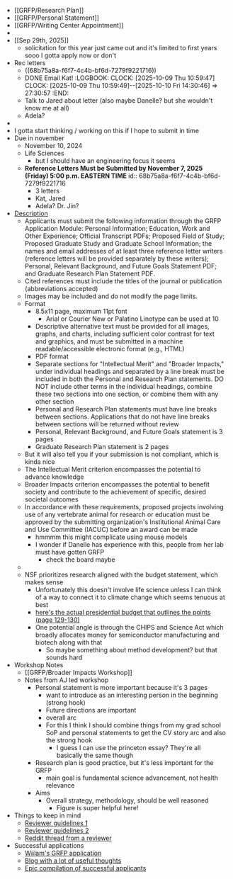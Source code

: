 - [[GRFP/Research Plan]]
- [[GRFP/Personal Statement]]
- [[GRFP/Writing Center Appointment]]
-
- [[Sep 29th, 2025]]
	- solicitation for this year just came out and it's limited to first years sooo I gotta apply now or don't
- Rec letters
	- ((68b75a8a-f6f7-4c4b-bf6d-7279f9221716))
	- DONE Email Kat!
	  :LOGBOOK:
	  CLOCK: [2025-10-09 Thu 10:59:47]
	  CLOCK: [2025-10-09 Thu 10:59:49]--[2025-10-10 Fri 14:30:46] =>  27:30:57
	  :END:
	- Talk to Jared about letter (also maybe Danelle? but she wouldn't know me at all)
	- Adela?
-
- I gotta start thinking / working on this if I hope to submit in time
- Due in november
	- November 10, 2024
	- Life Sciences
		- but I should have an engineering focus it seems
	- **Reference Letters Must be Submitted by November 7, 2025 (Friday) 5:00 p.m. EASTERN TIME**
	  id:: 68b75a8a-f6f7-4c4b-bf6d-7279f9221716
		- 3 letters
		- Kat, Jared
		- Adela? Dr. Jin?
- [Description](https://www.nsf.gov/funding/opportunities/grfp-nsf-graduate-research-fellowship-program/nsf25-547/solicitation)
	- Applicants must submit the following information through the GRFP Application Module: Personal Information; Education, Work and Other Experience; Official Transcript PDFs; Proposed Field of Study; Proposed Graduate Study and Graduate School Information; the names and email addresses of at least three reference letter writers (reference letters will be provided separately by these writers); Personal, Relevant Background, and Future Goals Statement PDF; and Graduate Research Plan Statement PDF.
	- Cited references must include the titles of the journal or publication (abbreviations accepted)
	- Images may be included and do not modify the page limits.
	- Format
		- 8.5x11 page, maximum 11pt font
			- Arial or Courier New or Palatino Linotype can be used at 10
		- Descriptive alternative text must be provided for all images, graphs, and charts, including sufficient color contrast for text and graphics, and must be submitted in a machine readable/accessible electronic format (e.g., HTML)
		- PDF format
		- Separate sections for "Intellectual Merit" and "Broader Impacts," under individual headings and separated by a line break must be included in both the Personal and Research Plan statements. DO NOT include other terms in the individual headings, combine these two sections into one section, or combine them with any other section
		- Personal and Research Plan statements must have line breaks between sections. Applications that do not have line breaks between sections will be returned without review
		- Personal, Relevant Background, and Future Goals statement is 3 pages
		- Graduate Research Plan statement is 2 pages
	- But it will also tell you if your submission is not compliant, which is kinda nice
	- The Intellectual Merit criterion encompasses the potential to advance knowledge
	- Broader Impacts criterion encompasses the potential to benefit society and contribute to the achievement of specific, desired societal outcomes
	- In accordance with these requirements, proposed projects involving use of any vertebrate animal for research or education must be approved by the submitting organization's Institutional Animal Care and Use Committee (IACUC) before an award can be made
		- hmmmm this might complicate using mouse models
		- I wonder if Danelle has experience with this, people from her lab must have gotten GRFP
			- check the board maybe
	-
	- NSF prioritizes research aligned with the budget statement, which makes sense
		- Unfortunately this doesn't involve life science unless I can think of a way to connect it to climate change which seems tenuous at best
		- [here's the actual presidential budget that outlines the points (page 129-130)](https://www.whitehouse.gov/wp-content/uploads/2024/03/budget_fy2025.pdf)
		- One potential angle is through the CHIPS and Science Act which broadly allocates money for semiconductor manufacturing and biotech along with that
			- So maybe something about method development? but that sounds hard
- Workshop Notes
	- [[GRFP/Broader Impacts Workshop]]
	- Notes from AJ led workshop
		- Personal statement is more important because it's 3 pages
			- want to introduce as an interesting person in the beginning (strong hook)
			- Future directions are important
			- overall arc
			- For this I think I should combine things from my grad school SoP and personal statements to get the CV story arc and also the strong hook
				- I guess I can use the princeton essay? They're all basically the same though
		- Research plan is good practice, but it's less important for the GRFP
			- main goal is fundamental science advancement, not health relevance
		- Aims
			- Overall strategy, methodology, should be well reasoned
				- Figure is super helpful here!
- Things to keep in mind
	- [Reviewer guidelines 1](https://www.nsfgrfp.org/reviewers/review-process/)
	- [Reviewer guidelines 2](https://www.nsf.gov/bfa/dias/policy/merit_review/mrfaqs.jsp)
	- [Reddit thread from a reviewer](https://www.reddit.com/r/GradSchool/comments/ft094n/comments_from_a_grfp_reviewer/)
- Successful applications
	- [Wiilam's GRFP application](https://www.williamxie.nyc/grfp.html)
	- [Blog with a lot of useful thoughts](https://www.alexhunterlang.com/nsf-fellowship)
	- [Epic compilation of successful applicants](https://docs.google.com/spreadsheets/d/1xoezGhbtcpg3BvNdag2F5dTQM-Xl2EELUgAfG1eUg0s/edit?gid=0#gid=0)